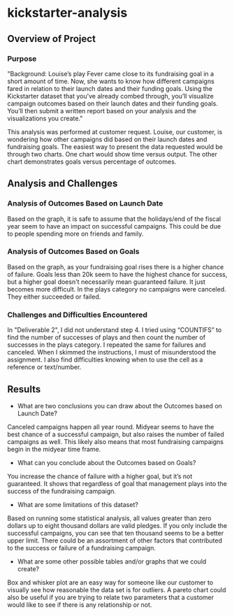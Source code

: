 # kickstarter-analysis
## Overview of Project
### Purpose

"Background:
Louise’s play Fever came close to its fundraising goal in a short amount of time. Now, she wants to know how different campaigns fared in relation to their launch dates and their funding goals. Using the Kickstarter dataset that you’ve already combed through, you’ll visualize campaign outcomes based on their launch dates and their funding goals. You’ll then submit a written report based on your analysis and the visualizations you create."

This analysis was performed at customer request.  Louise, our customer, is wondering how other campaigns did based on their launch dates and fundraising goals.  The easiest way to present the data requested would be through two charts. One chart would show time versus output. The other chart demonstrates goals versus percentage of outcomes.  

## Analysis and Challenges

### Analysis of Outcomes Based on Launch Date

Based on the graph, it is safe to assume that the holidays/end of the fiscal year seem to have an impact on successful campaigns.  This could be due to people spending more on friends and family.

### Analysis of Outcomes Based on Goals

Based on the graph, as your fundraising goal rises there is a higher chance of failure.  Goals less than 20k seem to have the highest chance for success, but a higher goal doesn't necessarily mean guaranteed failure.  It just becomes more difficult.  In the plays category no campaigns were canceled.  They either succeeded or failed.

### Challenges and Difficulties Encountered

In "Deliverable 2", I did not understand step 4. I tried using “COUNTIFS” to find the number of successes of plays and then count the number of successes in the plays category. I repeated the same for failures and canceled. When I skimmed the instructions, I must of misunderstood the assignment.  I also find difficulties knowing when to use the cell as a reference or text/number.


## Results

- What are two conclusions you can draw about the Outcomes based on Launch Date?

Canceled campaigns happen all year round. 
Midyear seems to have the best chance of a successful campaign, but also raises the number of failed campaigns as well.  This likely also means that most fundraising campaigns begin in the midyear time frame. 

- What can you conclude about the Outcomes based on Goals?

You increase the chance of failure with a higher goal, but it’s not guaranteed.  It shows that regardless of goal that management plays into the success of the fundraising campaign.

- What are some limitations of this dataset?

Based on running some statistical analysis, all values greater than zero dollars up to eight thousand dollars are valid pledges.  If you only include the successful campaigns, you can see that ten thousand seems to be a better upper limit.  There could be an assortment of other factors that contributed to the success or failure of a fundraising campaign.  
 
- What are some other possible tables and/or graphs that we could create?

Box and whisker plot are an easy way for someone like our customer to visually see how reasonable the data set is for outliers.  A pareto chart could also be useful if you are trying to relate two parameters that a customer would like to see if there is any relationship or not. 
